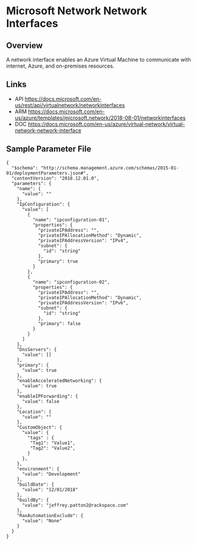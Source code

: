 # Microsoft Network Network Interfaces

## Overview
A network interface enables an Azure Virtual Machine to communicate with internet, Azure, and on-premises resources. 

## Links
- API https://docs.microsoft.com/en-us/rest/api/virtualnetwork/networkinterfaces
- ARM https://docs.microsoft.com/en-us/azure/templates/microsoft.network/2018-08-01/networkinterfaces
- DOC https://docs.microsoft.com/en-us/azure/virtual-network/virtual-network-network-interface

## Sample Parameter File
```
{
  "$schema": "http://schema.management.azure.com/schemas/2015-01-01/deploymentParameters.json#",
  "contentVersion": "2018.12.01.0",
  "parameters": {
    "name": {
      "value": ""
    },
    "IpConfiguration": {
      "value": [
        {
          "name": "ipconfiguration-01",
          "properties": {
            "privateIPAddress": "",
            "privateIPAllocationMethod": "Dynamic",
            "privateIPAddressVersion": "IPv4",
            "subnet": {
              "id": "string"
            },
            "primary": true
          }
        },
        {
          "name": "ipconfiguration-02",
          "properties": {
            "privateIPAddress": "",
            "privateIPAllocationMethod": "Dynamic",
            "privateIPAddressVersion": "IPv6",
            "subnet": {
              "id": "string"
            },
            "primary": false
          }
        }
      ]
    },
    "DnsServers": {
      "value": []
    },
    "primary": {
      "value": true
    },
    "enableAcceleratedNetworking": {
      "value": true
    },
    "enableIPForwarding": {
      "value": false
    },
    "Location": {
      "value": ""
    },
    "CustomObject": {
      "value": {
        "tags" : {
         "Tag1": "Value1",
         "Tag2": "Value2",
        }
      },
    },
    "environment": {
      "value": "Development"
    },
    "buildDate": {
      "value": "12/01/2018"
    },
    "buildBy": {
      "value": "jeffrey.patton2@rackspace.com"
    },
    "RaxAutomationExclude": {
      "value": "None"
    }
  }
}
```